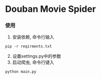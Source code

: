 # Douban Movie Spider

### 使用
1. 安装依赖, 命令行输入
```
pip -r reqirments.txt
```
2. 设置settings.py中的参数
3. 启动爬虫, 命令行键入
```
python main.py
```

